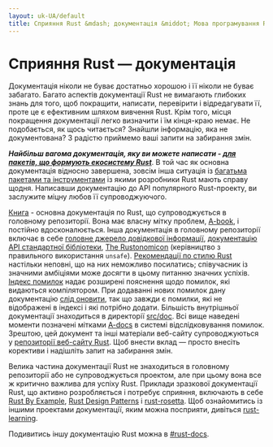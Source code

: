 ```yaml
---
layout: uk-UA/default
title: Сприяння Rust &mdash; документація &middot; Мова програмування Rust
---
```


# Сприяння Rust &mdash; документація

Документація ніколи не буває достатньо хорошою і її ніколи не буває забагато.
Багато аспектів документації Rust не вимагають глибоких знань для того, щоб
покращити, написати, перевірити і відредагувати її, проте це є ефективним шляхом
вивчення Rust. Крім того, місця покращення документації легко визначити і їм кінця-краю немає.
Не подобається, як щось читається? Знайшли інформацію, яка не документована?
З радістю приймемо ваші запити на забирання змін.

***Найбільш вагома документація, яку ви можете написати - [для пакетів, що формують
екосистему Rust][crate_docs]***. В той час як основна документація відносно завершена,
зовсім інша ситуація із [багатьма пакетами та інструментами][awesome-rust] із якими розробники Rust
мають справу щодня. Написавши документацію до API популярного Rust-проекту,
ви заслужите міцну любов її супроводжуючого.

[Книга][The Book] - основна документація по Rust, що супроводжується в
головному репозиторії. Вона має власну мітку проблем, [A-book], і постійно
вдосконалюється. Інша документація в головному репозиторії включає в себе
[головне джерело довідкової інформації][The Rust Reference], [документацію API
стандартної бібліотеки][std], [The Rustonomicon] (керівництво з правильного
використання `unsafe`). [Рекомендації по стилю Rust][Rust Style Guidelines] 
настільки неповні, що на них неможливо посилатись; співучасник із значними амбіціями
може досягти в цьому питанню значних успіхів. [Індекс помилок][err] надає розширені пояснення
щодо помилок, які видаються компілятором. При додаванні нових помилок дану
документацію [слід оновити][err-issue], так що завжди є помилки, які
не відображені в індексі і які потрібно додати. Більшість внутрішньої
документації знаходиться в директорії [src/doc]. Всі вище наведені моменти
позначені мітками [A-docs] в системі відслідковування помилок. Зрештою, цей документ
та інші матеріали веб-сайту супроводжуються у [репозиторії веб-сайту Rust][Rust website Git repository].
Щоб внести вклад &mdash; просто внесіть корективи і надішліть запит на забирання змін.

Велика частина документації Rust не знаходиться в головному репозиторії
або не супроводжується проектом, але при цьому вона все ж критично важлива
для успіху Rust. Приклади зразкової документації Rust, що активно розробляється
і потребує сприяння, включають в себе [Rust By Example], [Rust Design Patterns] і [rust-rosetta].
Щоб ознайомитись із іншими проектами документації, яким можна посприяти, дивіться [rust-learning].

Подивитись іншу документацію Rust можна в [#rust-docs].

<!--
TODO: blogging, translation
-->

[#rust-docs]: https://client00.chat.mibbit.com/?server=irc.mozilla.org&channel=%23rust-docs
[A-book]: https://github.com/rust-lang/rust/issues?q=is%3Aopen+is%3Aissue+label%3AA-book
[A-docs]: https://github.com/rust-lang/rust/issues?q=is%3Aopen+is%3Aissue+label%3AA-docs
[Rust By Example]: https://github.com/rust-lang/rust-by-example
[Rust Design Patterns]: https://github.com/nrc/patterns
[Rust Style Guidelines]: https://doc.rust-lang.org/style/index.html
[The Book]: https://doc.rust-lang.org/book/index.html
[The Rust Reference]: https://doc.rust-lang.org/reference
[The Rustonomicon]: https://doc.rust-lang.org/nomicon/index.html
[awesome-rust]: https://github.com/kud1ing/awesome-rust
[crate_docs]: https://users.rust-lang.org/t/lets-talk-about-ecosystem-documentation/2791
[err-issue]: https://github.com/rust-lang/rust/issues/24407
[err]: https://doc.rust-lang.org/error-index.html
[rust-learning]: https://github.com/ctjhoa/rust-learning
[rust-rosetta]: https://github.com/Hoverbear/rust-rosetta
[src/doc]: https://github.com/rust-lang/rust/tree/master/src/doc
[std]: https://doc.rust-lang.org/std/index.html
[Rust website Git repository]: https://github.com/rust-lang/rust-www
